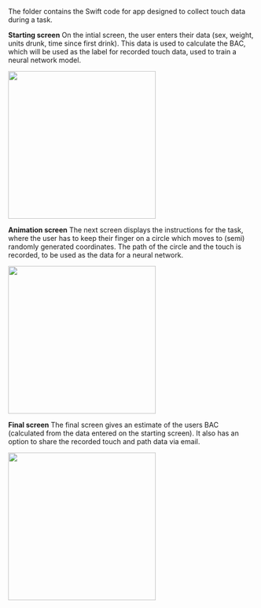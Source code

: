 
The folder contains the Swift code for app designed to collect touch data during a task.


**Starting screen**
On the intial screen, the user enters their data (sex, weight, units drunk, time since first drink).
This data is used to calculate the BAC, which will be used as the label for recorded touch data, used to train a neural network model.

<img src="https://github.com/ng432/SoberSense/assets/73446355/faab1ce3-b59b-4bc4-95b7-cb549b24a6d1" width="300">


**Animation screen**
The next screen displays the instructions for the task, where the user has to keep their finger on a circle which moves to (semi) randomly generated coordinates.
The path of the circle and the touch is recorded, to be used as the data for a neural network. 

<img src="https://github.com/ng432/SoberSense/assets/73446355/88d1572c-c13e-4b3f-b7fe-c37177e461dc" width="300">


**Final screen**
The final screen gives an estimate of the users BAC (calculated from the data entered on the starting screen). 
It also has an option to share the recorded touch and path data via email. 

<img src="https://github.com/ng432/SoberSense/assets/73446355/a6ea3623-261a-4271-8a5e-f8ffbba3d690" width="300">



